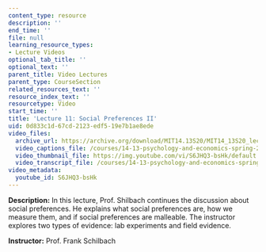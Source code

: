 ```yaml
---
content_type: resource
description: ''
end_time: ''
file: null
learning_resource_types:
- Lecture Videos
optional_tab_title: ''
optional_text: ''
parent_title: Video Lectures
parent_type: CourseSection
related_resources_text: ''
resource_index_text: ''
resourcetype: Video
start_time: ''
title: 'Lecture 11: Social Preferences II'
uid: 0d833c1d-67cd-2123-edf5-19e7b1ae8ede
video_files:
  archive_url: https://archive.org/download/MIT14.13S20/MIT14_13S20_lec11_300k.mp4
  video_captions_file: /courses/14-13-psychology-and-economics-spring-2020/b64b624d7e75558eba3cd7a275255e70_S6JHQ3-bsHk.vtt
  video_thumbnail_file: https://img.youtube.com/vi/S6JHQ3-bsHk/default.jpg
  video_transcript_file: /courses/14-13-psychology-and-economics-spring-2020/849a0e69099daffb36eab2287a48b460_S6JHQ3-bsHk.pdf
video_metadata:
  youtube_id: S6JHQ3-bsHk
---
```


**Description:** In this lecture, Prof. Shilbach continues the discussion about social preferences. He explains what social preferences are, how we measure them, and if social preferences are malleable. The instructor explores two types of evidence: lab experiments and field evidence.

**Instructor:** Prof. Frank Schilbach